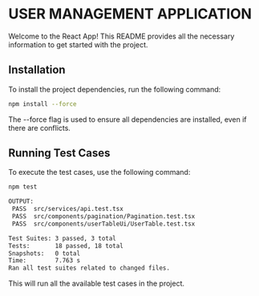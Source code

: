 # USER MANAGEMENT APPLICATION

Welcome to the React App! This README provides all the necessary information to get started with the project.

##  Installation

To install the project dependencies, run the following command:
```bash
npm install --force
```

The --force flag is used to ensure all dependencies are installed, even if there are conflicts.


##  Running Test Cases
To execute the test cases, use the following command:

```bash
npm test

OUTPUT: 
 PASS  src/services/api.test.tsx
 PASS  src/components/pagination/Pagination.test.tsx
 PASS  src/components/userTableUi/UserTable.test.tsx

Test Suites: 3 passed, 3 total
Tests:       18 passed, 18 total
Snapshots:   0 total
Time:        7.763 s
Ran all test suites related to changed files.
```

This will run all the available test cases in the project.

